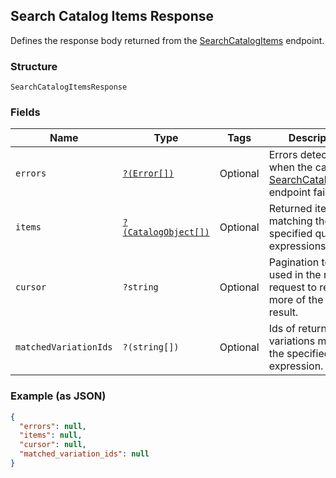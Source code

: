 ## Search Catalog Items Response

Defines the response body returned from the [SearchCatalogItems](#endpoint-Catalog-SearchCatalogItems) endpoint.

### Structure

`SearchCatalogItemsResponse`

### Fields

| Name | Type | Tags | Description |
|  --- | --- | --- | --- |
| `errors` | [`?(Error[])`](/doc/models/error.md) | Optional | Errors detected when the call to [SearchCatalogItems](#endpoint-Catalog-SearchCatalogItems) endpoint fails. |
| `items` | [`?(CatalogObject[])`](/doc/models/catalog-object.md) | Optional | Returned items matching the specified query expressions. |
| `cursor` | `?string` | Optional | Pagination token used in the next request to return more of the search result. |
| `matchedVariationIds` | `?(string[])` | Optional | Ids of returned item variations matching the specified query expression. |

### Example (as JSON)

```json
{
  "errors": null,
  "items": null,
  "cursor": null,
  "matched_variation_ids": null
}
```

